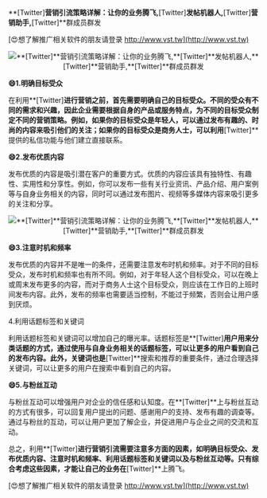 **[Twitter]**营销引流策略详解：让你的业务腾飞,**[Twitter]**发帖机器人,**[Twitter]**营销助手,**[Twitter]**群成员群发

[😍想了解推广相关软件的朋友请登录 http://www.vst.tw](http://www.vst.tw)

 <center><img src="https://vst.tw/MP4/tuiguang/png/0.png" alt="**[Twitter]**营销引流策略详解：让你的业务腾飞,**[Twitter]**发帖机器人,**[Twitter]**营销助手,**[Twitter]**群成员群发"></center>

**😄1.明确目标受众**

在利用**[Twitter]**进行营销之前，首先需要明确自己的目标受众。不同的受众有不同的需求和兴趣，因此企业需要根据自身的产品或服务特点，为不同的目标受众制定不同的营销策略。例如，如果你的目标受众是年轻人，可以通过发布有趣的、时尚的内容来吸引他们的关注；如果你的目标受众是商务人士，可以利用**[Twitter]**提供的私信功能与他们建立直接联系。

**😄2.发布优质内容**

发布优质的内容是吸引潜在客户的重要方式。优质的内容应该具有独特性、有趣性、实用性和分享性。例如，你可以发布一些有关行业资讯、产品介绍、用户案例等与自身业务相关的内容，同时可以通过发布图片、视频等多媒体内容来吸引更多的关注和分享。

 <center><img src="https://vst.tw/MP4/tuiguang/png/7.png" alt="**[Twitter]**营销引流策略详解：让你的业务腾飞,**[Twitter]**发帖机器人,**[Twitter]**营销助手,**[Twitter]**群成员群发"></center>

**😄3.注意时机和频率**

发布优质的内容并不是唯一的条件，还需要注意发布时机和频率。对于不同的目标受众，发布时机和频率也有所不同。例如，对于年轻人这个目标受众，可以在晚上或周末发布更多的内容，而对于商务人士这个目标受众，则应该在工作日的上班时间发布内容。此外，发布的频率也需要适当控制，不能过于频繁，否则会让用户感到厌烦。

4.利用话题标签和关键词

利用话题标签和关键词可以增加自己的曝光率。话题标签是**[Twitter]**用户用来分类话题的方式，通过使用与自身业务相关的话题标签，可以让更多的用户看到自己的发布内容。此外，关键词也是**[Twitter]**搜索和推荐的重要条件，通过合理选择关键词，可以让更多的用户在搜索中看到自己的内容。

**😄5.与粉丝互动**

与粉丝互动可以增强用户对企业的信任感和认知度。在**[Twitter]**上与粉丝互动的方式有很多，可以回复用户提出的问题、感谢用户的支持、发布有趣的调查等。通过与粉丝的互动，可以让用户更加了解企业，并促进用户与企业之间的交流和互动。

总之，利用**[Twitter]**进行营销引流需要注意多方面的因素，如明确目标受众、发布优质内容、注意时机和频率、利用话题标签和关键词以及与粉丝互动等。只有综合考虑这些因素，才能让自己的业务在**[Twitter]**上腾飞。

[😍想了解推广相关软件的朋友请登录 http://www.vst.tw](http://www.vst.tw)



